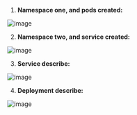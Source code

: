 1)  **Namespace one, and pods created:**


![image](https://github.com/user-attachments/assets/fbf38bb0-d5f1-417c-a627-7779ffd7d4ff)


2) **Namespace two, and service created:**

![image](https://github.com/user-attachments/assets/0f624b33-10ad-4a6b-a78e-6d31b08585cb)

3) **Service describe:**

![image](https://github.com/user-attachments/assets/0eb1ca3c-a14e-4f53-937d-008841a07185)


4) **Deployment describe:**

![image](https://github.com/user-attachments/assets/e52b1bdf-6dab-490c-90a1-07627fda07f9)
